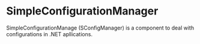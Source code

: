 # SimpleConfigurationManager
SimpleConfigurationManage (SConfigManager) is a component to deal with configurations in .NET apllications.
